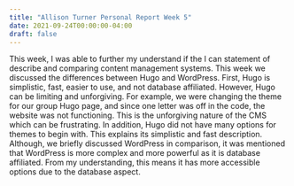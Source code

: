 ```yaml
---
title: "Allison Turner Personal Report Week 5"
date: 2021-09-24T00:00:00-04:00
draft: false
---
```


This week, I was able to further my understand if the I can statement of describe and comparing content management systems. This week we discussed the differences between Hugo and WordPress. First, Hugo is simplistic, fast, easier to use, and not database affiliated. However, Hugo can be limiting and unforgiving. For example, we were changing the theme for our group Hugo page, and since one letter was off in the code, the website was not functioning. This is the unforgiving nature of the CMS which can be frustrating. In addition, Hugo did not have many options for themes to begin with. This explains its simplistic and fast description. Although, we briefly discussed WordPress in comparison, it was mentioned that WordPress is more complex and more powerful as it is database affiliated. From my understanding, this means it has more accessible options due to the database aspect.
